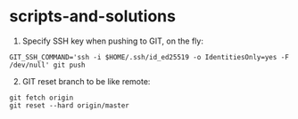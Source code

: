 # scripts-and-solutions

1. Specify SSH key when pushing to GIT, on the fly:
```
GIT_SSH_COMMAND='ssh -i $HOME/.ssh/id_ed25519 -o IdentitiesOnly=yes -F /dev/null' git push
```

2. GIT reset branch to be like remote:
```
git fetch origin
git reset --hard origin/master
```
